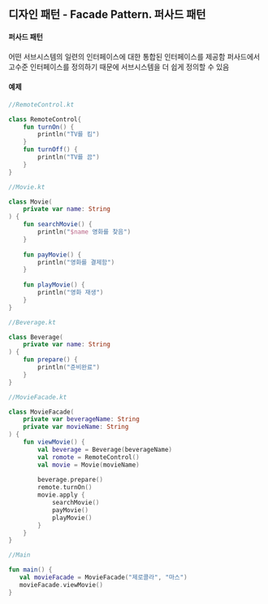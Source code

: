 ## 디자인 패턴 - Facade Pattern. 퍼사드 패턴

#### 퍼사드 패턴

어떤 서브시스템의 일련의 인터페이스에 대한 통합된 인터페이스를 제공함
퍼사드에서 고수준 인터페이스를 정의하기 때문에 서브시스템을 더 쉽게 정의할 수 있음



#### 예제

```kotlin
//RemoteControl.kt

class RemoteControl{
    fun turnOn() {
    	println("TV를 킴")
    }
    fun turnOff() {
        println("TV를 끔")
    }
}
```

```kotlin
//Movie.kt

class Movie(
    private var name: String
) {
    fun searchMovie() {
        println("$name 영화를 찾음")
    }
    
    fun payMovie() {
        println("영화를 결제함")
    }
    
    fun playMovie() {
        println("영화 재생")
    }
}
```

```kotlin
//Beverage.kt

class Beverage(
    private var name: String
) {
    fun prepare() {
        println("준비완료")
    }
} 
```

```kotlin
//MovieFacade.kt

class MovieFacade(
    private var beverageName: String
    private var movieName: String
) {
    fun viewMovie() {
        val beverage = Beverage(beverageName)
        val romote = RemoteControl()
        val movie = Movie(movieName)
        
        beverage.prepare()
        remote.turnOn()
        movie.apply {
            searchMovie()
            payMovie()
            playMovie()
        }
    }
}
```



```kotlin
//Main

fun main() {
   val movieFacade = MovieFacade("제로콜라", "마스")
   movieFacade.viewMovie()
}
```


